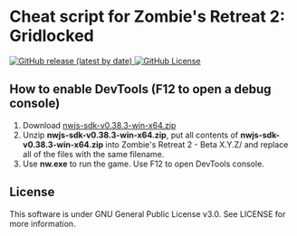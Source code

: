 # Cheat script for Zombie's Retreat 2: Gridlocked

<div>
    <p align="left">
        <a href="https://github.com/Jim00000/Zombies-Retreat-2-Cheat-Script/releases/latest">
            <img src="https://img.shields.io/github/v/release/Jim00000/Zombies-Retreat-2-Cheat-Script?style=flat-square" alt="GitHub release (latest by date)">
        </a>
        <a href="https://github.com/Jim00000/Zombies-Retreat-2-Cheat-Script/blob/master/LICENSE">
            <img src="https://img.shields.io/github/license/Jim00000/Zombies-Retreat-2-Cheat-Script?style=flat-square" alt="GitHub License">
        </a>
    </p>
</div>

## How to enable DevTools (F12 to open a debug console)

1. Download [nwjs-sdk-v0.38.3-win-x64.zip](https://dl.nwjs.io/v0.38.3/nwjs-sdk-v0.38.3-win-x64.zip)
2. Unzip **nwjs-sdk-v0.38.3-win-x64.zip**, put all contents of **nwjs-sdk-v0.38.3-win-x64.zip** into Zombie's Retreat 2 - Beta X.Y.Z/ and replace all of the files with the same filename.
3. Use **nw.exe** to run the game. Use F12 to open DevTools console.

## License

This software is under GNU General Public License v3.0. See LICENSE for more information.
